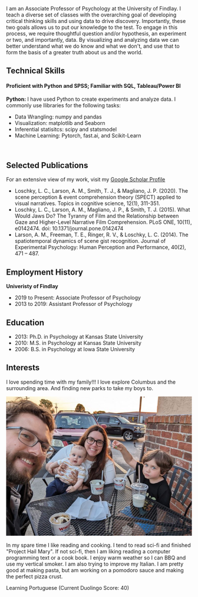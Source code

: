 I am an Associate Professor of Psychology at the University of Findlay.  I teach a diverse set of classes with the overarching goal of developing critical thinking skills and using data to drive discovery.  Importantly, these two goals allows us to put our knowledge to the test.  To engage in this process, we require thoughtful question and/or hypothesis, an experiment or two, and importantly, data.  By visualizing and analyzing data we can better understand what we do know and what we don't, and use that to form the basis of a greater truth about us and the world.   

## Technical Skills
#### Proficient with Python and SPSS; Familiar with SQL, Tableau/Power BI

**Python:** I have used Python to create experiments and analyze data.  I commonly use llibraries for the following tasks:   
 - Data Wrangling: numpy and pandas
 - Visualization: matplotlib and Seaborn
 - Inferential statisitcs:  scipy and statsmodel
 - Machine Learning:  Pytorch, fast.ai, and Scikit-Learn

<br>
 
## Selected Publications
For an extensive view of my work, visit my [Google Scholar Profile](https://scholar.google.com/citations?hl=en&user=NJPdoTAAAAAJ&view_op=list_works&sortby=pubdate)
- Loschky, L. C., Larson, A. M., Smith, T. J., & Magliano, J. P. (2020). The scene perception & event comprehension theory (SPECT) applied to visual narratives. Topics in cognitive science, 12(1), 311-351.
- Loschky, L. C., Larson, A. M., Magliano, J. P., & Smith, T. J. (2015). What Would Jaws Do? The Tyranny of Film and the Relationship between Gaze and Higher-Level Narrative Film Comprehension. PLoS ONE, 10(11), e0142474. doi: 10.1371/journal.pone.0142474
- Larson, A. M., Freeman, T. E., Ringer, R. V., & Loschky, L. C. (2014). The spatiotemporal dynamics of scene gist recognition. Journal of Experimental Psychology: Human Perception and Performance, 40(2), 471 – 487.

## Employment History
**Univeristy of Findlay**
- 2019 to Present: Associate Professor of Psychology
- 2013 to 2019: Assistant Professor of Psychology
  
## Education
- 2013: Ph.D. in Psychology at Kansas State University
- 2010: M.S. in Psychology at Kansas State University
- 2006: B.S. in Psychology at Iowa State University
  
## Interests
I love spending time with my family!!!  I love explore Columbus and the surrounding area.  And finding new parks to take my boys to. 
 
![The Larson family!](/theme/img/family_resized.jpg)

In my spare time I like reading and cooking.  I tend to read sci-fi and finished "Project Hail Mary".  If not sci-fi, then I am liking reading a computer programming text or a cook book.  I enjoy warm weather so I can BBQ and use my vertical smoker.  I am also trying to improve my Italian.  I am pretty good at making pasta, but am working on a pomodoro sauce and making the perfect pizza crust.  

Learning Portuguese  (Current Duolingo Score: 40)

